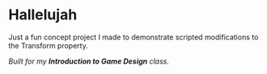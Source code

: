 # Hallelujah

Just a fun concept project I made to demonstrate scripted modifications to the Transform property. 

*Built for my **Introduction to Game Design** class.*